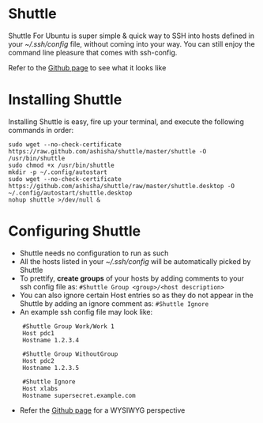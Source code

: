 Shuttle
==================

Shuttle For Ubuntu is super simple & quick way to SSH into hosts defined in your *~/.ssh/config* file, without coming into your way. You can still enjoy the command line pleasure that comes with ssh-config.

Refer to the [Github page](http://ashisha.github.io/shuttle) to see what it looks like


Installing Shuttle
==================
Installing Shuttle is easy, fire up your terminal, and execute the following commands in order:

```Shell
sudo wget --no-check-certificate https://raw.github.com/ashisha/shuttle/master/shuttle -O /usr/bin/shuttle
sudo chmod +x /usr/bin/shuttle
mkdir -p ~/.config/autostart
sudo wget --no-check-certificate https://github.com/ashisha/shuttle/raw/master/shuttle.desktop -O ~/.config/autostart/shuttle.desktop
nohup shuttle >/dev/null &
```


Configuring Shuttle
===================
* Shuttle needs no configuration to run as such
* All the hosts listed in your *~/.ssh/config* will be automatically picked by Shuttle
* To prettify, **create groups** of your hosts by adding comments to your ssh config file as:
      ```#Shuttle Group <group>/<host description>```
* You can also ignore certain Host entries so as they do not appear in the Shuttle by adding an ignore comment as:
      ```#Shuttle Ignore```
* An example ssh config file may look like:

```Shell
    #Shuttle Group Work/Work 1
    Host pdc1
    Hostname 1.2.3.4
    
    #Shuttle Group WithoutGroup
    Host pdc2
    Hostname 1.2.3.5
    
    #Shuttle Ignore
    Host xlabs
    Hostname supersecret.example.com
```
* Refer the [Github page](http://ashisha.github.io/shuttle) for a WYSIWYG perspective
